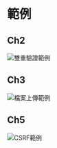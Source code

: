 # 範例

## Ch2
![雙重驗證範例](https://github.com/royal0721/SecureCodingDemoSite/tree/main)

## Ch3
![檔案上傳範例](https://github.com/royal0721/SecureCodingDemoSite/tree/main)

## Ch5
![CSRF範例](https://github.com/royal0721/SecureCodingDemoSite/tree/main)

